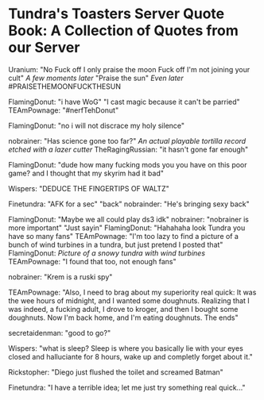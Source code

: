 #         Tundra's Toasters Server Quote Book: A Collection of Quotes from our Server

Uranium: "No
          Fuck off
          I only praise the moon
          Fuck off I'm not joining your cult"
          *A few moments later*
          "Praise the sun"
          *Even later*
          #PRAISETHEMOONFUCKTHESUN

FlamingDonut: "i have WoG"
       "I cast magic because it can't be parried"
TEAmPownage: "#nerfTehDonut"

FlamingDonut: "no i will not discrace my holy silence"

nobrainer: "Has science gone too far?"
        *An actual playable tortilla record etched with a lazer cutter*
TheRagingRussian: "it hasn't gone far enough"

FlamingDonut: "dude how many fucking mods you you have on this poor game? and I thought that my skyrim had it bad"

Wispers: "DEDUCE THE FINGERTIPS OF WALTZ"

Finetundra: "AFK for a sec"
            "back"
nobrainder: "He's bringing sexy back"

FlamingDonut: "Maybe we all could play ds3 idk"
nobrainer: "nobrainer is more important"
           "Just sayin"
FlamingDonut: "Hahahaha look Tundra you have so many fans"
TEAmPownage: "I'm too lazy to find a picture of a bunch of wind turbines in a tundra, but just pretend I posted that"
FlamingDonut: *Picture of a snowy tundra with wind turbines*
TEAmPownage: "I found that too, not enough fans"

nobrainer: "Krem is a ruski spy"

TEAmPownage: "Also, I need to brag about my superiority real quick:
             It was the wee hours of midnight, and I wanted some doughnuts. Realizing that I was indeed, a fucking adult,
             I drove to kroger, and then I bought some doughnuts. Now I'm back home, and I'm eating doughnuts. The ends"

secretaidenman: "good to go?"

Wispers: "what is sleep? Sleep is where you basically lie with your eyes closed and halluciante for 8 hours,
          wake up and completly forget about it."
          
Rickstopher: "Diego just flushed the toilet and screamed Batman"

Finetundra: "I have a terrible idea; let me just try something real quick..."

